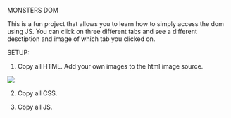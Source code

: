 MONSTERS DOM

This is a fun project that allows you to learn how to simply access the dom using JS. You can click on three different tabs and see a different desctiption and image of which tab you clicked on. 

SETUP:

1. Copy all HTML. Add your own images to the html image source.
<img src="your own image here"/>

2. Copy all CSS.

3. Copy all JS.

